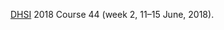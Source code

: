 [DHSI](http://dhsi.org) 2018 Course 44 (week 2, 11–15 June, 2018).

<!-- * [Course description](dhsi-XPath_CourseDescription.html) 
* [Syllabus](schedule/schedule-full.xhtml)
* [Resources and references](References.html)
* [Course pack](https://github.com/ebeshero/UpTransformation/blob/master/coursepack/XPath_coursepak.pdf) 
-->

